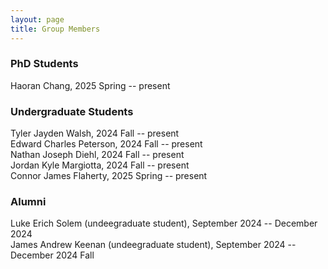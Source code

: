 ```yaml
---
layout: page
title: Group Members
---
```


<h3>
    <a name='Graduate'></a> PhD Students
</h3>

 <div class="media">
    <div class="media-body">
       <p class="media-heading"> 
          Haoran Chang, 2025 Spring -- present <br />
       </p>
    </div>
</div>
 
<h3>
    <a name='Undergraduate'></a> Undergraduate Students
</h3>
 
<div class="media">
    <div class="media-body">
       <p class="media-heading"> 
          Tyler Jayden Walsh, 2024 Fall -- present <br />
          Edward Charles Peterson, 2024 Fall -- present <br />
          Nathan Joseph Diehl, 2024 Fall -- present <br />
         Jordan Kyle Margiotta, 2024 Fall -- present <br /> 
          Connor James Flaherty, 2025 Spring -- present <br />
       </p>
    </div>
</div>

<h3>
    <a name='Alumni'></a> Alumni
</h3>
 
<div class="media">
    <div class="media-body">
       <p class="media-heading"> 
          Luke Erich Solem (undeegraduate student), September 2024 -- December 2024 <br />
          James Andrew  Keenan (undeegraduate student), September 2024 -- December 2024 Fall <br />
       </p>
    </div>
</div>
